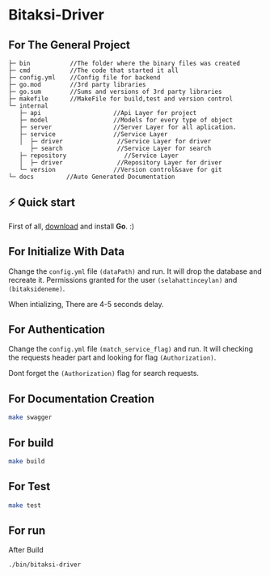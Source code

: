 
# Bitaksi-Driver

## For The General Project
```
├─ bin           //The folder where the binary files was created
├─ cmd           //The code that started it all
├─ config.yml    //Config file for backend
├─ go.mod        //3rd party libraries
├─ go.sum        //Sums and versions of 3rd party libraries
├─ makefile      //MakeFile for build,test and version control 
└─ internal
   ├─ api                    //Api Layer for project
   ├─ model                  //Models for every type of object
   ├─ server                 //Server Layer for all aplication.
   ├─ service                //Service Layer
   │  ├─ driver               //Service Layer for driver
      ├─ search               //Service Layer for search
   ├─ repository                //Service Layer
   │  ├─ driver               //Repository Layer for driver
   └─ version                //Version control&save for git
└─ docs         //Auto Generated Documentation
```

## ⚡️ Quick start

First of all, [download](https://golang.org/dl/) and install **Go**. :)


## For Initialize With Data
Change the `config.yml` file `(dataPath)` and run. It will drop the database and recreate it. Permissions granted for the user `(selahattinceylan)` and `(bitaksideneme)`.

When intializing, There are 4-5 seconds delay.


## For Authentication
Change the `config.yml` file `(match_service_flag)` and run. It will checking the requests header part and looking for flag `(Authorization)`.

Dont forget the `(Authorization)` flag for search requests.

## For Documentation Creation
```bash
make swagger
```

## For build

```bash
make build
```
## For Test

```bash
make test
```
## For run
After Build

```bash
./bin/bitaksi-driver
```